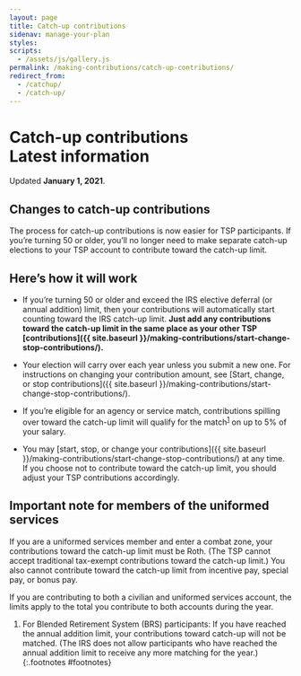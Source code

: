 ```yaml
---
layout: page
title: Catch-up contributions
sidenav: manage-your-plan
styles:
scripts:
  - /assets/js/gallery.js
permalink: /making-contributions/catch-up-contributions/
redirect_from:
  - /catchup/
  - /catch-up/
---
```


<h1><div class="nav-header">Catch-up contributions</div>Latest information</h1>

Updated **January 1, 2021**.

## Changes to catch-up contributions

The process for catch-up contributions is now easier for TSP participants. If you’re turning 50 or older, you’ll no longer need to make separate catch-up elections to your TSP account to contribute toward the catch-up limit.

## Here’s how it will work

- If you’re turning 50 or older and exceed the IRS elective deferral (or annual addition) limit, then your contributions will automatically start counting toward the IRS catch-up limit. **Just add any contributions toward the catch-up limit in the same place as your other TSP [contributions]({{ site.baseurl }}/making-contributions/start-change-stop-contributions/).**

- Your election will carry over each year unless you submit a new one. For instructions on changing your contribution amount, see [Start, change, or stop contributions]({{ site.baseurl }}/making-contributions/start-change-stop-contributions/).

- If you’re eligible for an agency or service match, contributions spilling over toward the catch-up limit will qualify for the match<sup>[1](#footnotes)</sup> on up to 5% of your salary.

- You may [start, stop, or change your contributions]({{ site.baseurl }}/making-contributions/start-change-stop-contributions/) at any time. If you choose not to contribute toward the catch-up limit, you should adjust your TSP contributions accordingly.

## Important note for members of the uniformed services

If you are a uniformed services member and enter a combat zone, your contributions toward the catch-up limit must be Roth. (The TSP cannot accept traditional tax-exempt contributions toward the catch-up limit.) You also cannot contribute toward the catch-up limit from incentive pay, special pay, or bonus pay.

If you are contributing to both a civilian and uniformed services account, the limits apply to the total you contribute to both accounts during the year.

1. For Blended Retirement System (BRS) participants: If you have reached the annual addition limit, your contributions toward catch-up will not be matched. (The IRS does not allow participants who have reached the annual addition limit to receive any more matching for the year.)
{:.footnotes #footnotes}
